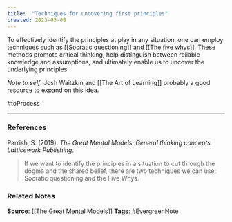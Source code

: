 ```yaml
---
title:  "Techniques for uncovering first principles"
created: 2023-05-08
---
```


To effectively identify the principles at play in any situation, one can employ techniques such as [[Socratic questioning]] and [[The five whys]]. These methods promote critical thinking, help distinguish between reliable knowledge and assumptions, and ultimately enable us to uncover the underlying principles.

_Note to self_: Josh Waitzkin and [[The Art of Learning]] probably a good resource to expand on this idea.

#toProcess

---
### References

Parrish, S. (2019). _The Great Mental Models: General thinking concepts. Latticework Publishing_.

> If we want to identify the principles in a situation to cut through the dogma and the shared belief, there are two techniques we can use: Socratic questioning and the Five Whys. 

### Related Notes
**Source**: [[The Great Mental Models]]
**Tags**: #EvergreenNote
